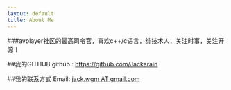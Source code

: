 ```yaml
---
layout: default
title: About Me
---
```


###avplayer社区的最高司令官，喜欢c++/c语言，纯技术人，关注时事，关注开源！

##我的GITHUB
github : <https://github.com/Jackarain>

##我的联系方式
Email: [jack.wgm AT gmail.com](mailto:jack.wgm@gmail.com)  

<!-- <a href="http://weibo.com/u/1292997095?s=6uyXnP" target="_blank"><img border="0" src="http://service.t.sina.com.cn/widget/qmd/1292997095/b5a9690c/4.png"/></a> -->

